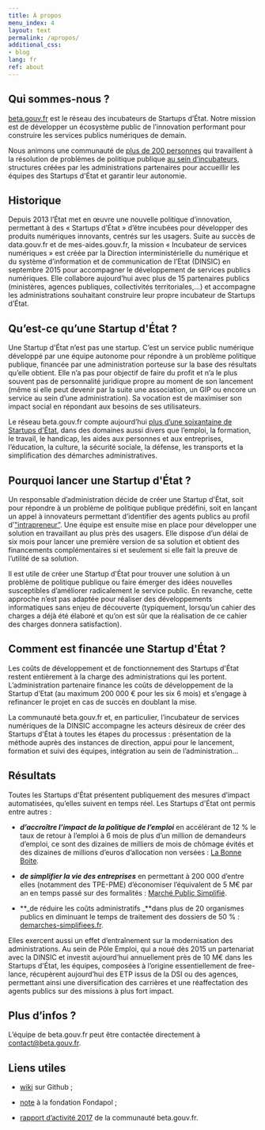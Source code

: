 ```yaml
---
title: À propos
menu_index: 4
layout: text
permalink: /apropos/
additional_css:
- blog
lang: fr
ref: about
---
```


## Qui sommes-nous ?

[beta.gouv.fr](https://beta.gouv.fr/) est le réseau des incubateurs de Startups d’État. Notre mission est de développer un écosystème public de l’innovation performant pour construire les services publics numériques de demain. 

Nous animons une communauté de [plus de 200 personnes](https://beta.gouv.fr/communaute/) qui travaillent à la résolution de problèmes de politique publique [au sein d’incubateurs](https://beta.gouv.fr/incubateurs/), structures créées par les administrations partenaires pour accueillir les équipes des Startups d'État et garantir leur autonomie. 

## Historique

Depuis 2013 l’État met en œuvre une nouvelle politique d’innovation, permettant à des « Startups d’État » d’être incubées pour développer des produits numériques innovants, centrés sur les usagers. Suite au succès de data.gouv.fr et de mes-aides.gouv.fr, la mission « Incubateur de services numériques » est créée par la Direction interministérielle du numérique et du système d’information et de communication de l’Etat  (DINSIC) en septembre 2015 pour accompagner le développement de services publics numériques. Elle collabore aujourd’hui avec plus de 15 partenaires publics (ministères, agences publiques, collectivités territoriales,...) et accompagne les administrations souhaitant construire leur propre incubateur de Startups d’État.

## Qu’est-ce qu’une Startup d'État ?

Une Startup d'État n’est pas une startup. C’est un service public numérique développé par une équipe autonome pour répondre à un problème politique publique, financée par une administration porteuse sur la base des résultats qu’elle obtient. Elle n’a pas pour objectif de faire du profit et n’a le plus souvent pas de personnalité juridique propre au moment de son lancement (même si elle peut devenir par la suite une association, un GIP ou encore un service au sein d’une administration). Sa vocation est de maximiser son impact social en répondant aux besoins de ses utilisateurs.

Le réseau beta.gouv.fr compte aujourd’hui [plus d’une soixantaine de Startups d'État](https://beta.gouv.fr/startups/), dans des domaines aussi divers que l’emploi, la formation, le travail, le handicap, les aides aux personnes et aux entreprises, l’éducation, la culture, la sécurité sociale, la défense, les transports et la simplification des démarches administratives. 

## Pourquoi lancer une Startup d'État ?

Un responsable d’administration décide de créer une Startup d'État, soit pour répondre à un problème de politique publique prédéfini, soit en lançant un appel à innovateurs permettant d’identifier des agents publics au profil d’["intrapreneur”](https://beta.gouv.fr/2017/02/16/intrapreneur-startup-d-etat.html). Une équipe est ensuite mise en place pour développer une solution en travaillant au plus près des usagers. Elle dispose d’un délai de six mois pour lancer une première version de sa solution et obtient des financements complémentaires si et seulement si elle fait la preuve de l’utilité de sa solution.

Il est utile de créer une Startup d'État pour trouver une solution à un problème de politique publique ou faire émerger des idées nouvelles susceptibles d’améliorer radicalement le service public. En revanche, cette approche n’est pas adaptée pour réaliser des développements informatiques sans enjeu de découverte (typiquement, lorsqu’un cahier des charges a déjà été élaboré et qu’on est sûr que la réalisation de ce cahier des charges donnera satisfaction).

## Comment est financée une Startup d'État ? 

Les coûts de développement et de fonctionnement des Startups d'État restent entièrement à la charge des administrations qui les portent. L’administration partenaire finance les coûts de développement de la Startup d’Etat (au maximum 200 000 € pour les six 6 mois) et s’engage à refinancer le projet en cas de succès en doublant la mise. 

La communauté beta.gouv.fr et, en particulier, l’incubateur de services numériques de la DINSIC accompagne les acteurs désireux de créer des Startups d'État à toutes les étapes du processus : présentation de la méthode auprès des instances de direction, appui pour le lancement, formation et suivi des équipes, intégration au sein de l’administration... 

## Résultats

Toutes les Startups d'État présentent publiquement des mesures d’impact automatisées, qu’elles suivent en temps réel. Les Startups d'État ont permis entre autres :

* **_d’accroître l’impact de la politique de l’emploi_** en accélérant de 12 % le taux de retour à l’emploi à 6 mois de plus d’un million de demandeurs d’emploi, ce sont des dizaines de milliers de mois de chômage évités et des dizaines de millions d’euros d’allocation non versées  : [La Bonne Boite](https://labonneboite.pole-emploi.fr/).

* **_de simplifier la vie des entreprises_** en permettant à 200 000 d’entre elles (notamment des TPE-PME) d’économiser l’équivalent de 5 M€ par an en temps passé sur des formalités : [Marché Public Simplifié](https://mps.apientreprise.fr/).

* **_de réduire les coûts administratifs _**dans plus de 20 organismes publics en diminuant le temps de traitement des dossiers de 50 % : [demarches-simplifiees.fr](https://www.demarches-simplifiees.fr/).

Elles exercent aussi un effet d’entraînement sur la modernisation des administrations. Au sein de Pôle Emploi, qui a noué dès 2015 un partenariat avec la DINSIC et investit aujourd’hui annuellement près de 10 M€ dans les Startups d'État, les équipes, composées à l’origine essentiellement de free-lance, récupèrent aujourd’hui des ETP issus de la DSI ou des agences, permettant ainsi une diversification des carrières et une réaffectation des agents publics sur des missions à plus fort impact.

## Plus d’infos ?

L’équipe de beta.gouv.fr peut être contactée directement à [contact@beta.gouv.fr](mailto:contact@beta.gouv.fr). 

## Liens utiles

* [wiki](https://github.com/betagouv/beta.gouv.fr/wiki) sur Github ;

* [note](http://www.fondapol.org/etude/pierre-pezziardi-et-henri-verdier-des-startups-detat-a-letat-plateforme/) à la fondation Fondapol ;

* [rapport d’activité 2017](https://beta.gouv.fr/rapportannuel.pdf) de la communauté beta.gouv.fr.
